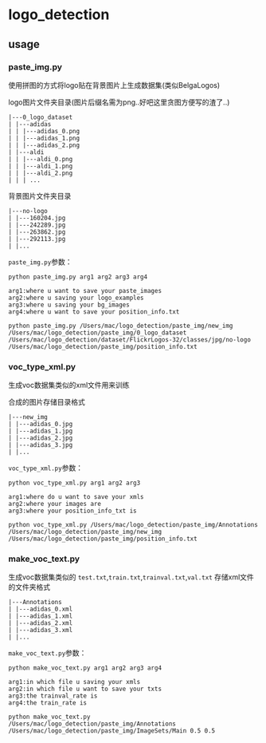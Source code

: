 # logo_detection
## usage
### paste_img.py
使用拼图的方式将logo贴在背景图片上生成数据集(类似BelgaLogos)

logo图片文件夹目录(图片后缀名需为png..好吧这里贪图方便写的渣了..)
```
|---0_logo_dataset
| |---adidas
| | |---adidas_0.png
| | |---adidas_1.png
| | |---adidas_2.png
| |---aldi
| | |---aldi_0.png
| | |---aldi_1.png
| | |---aldi_2.png
| | | ...
```
背景图片文件夹目录
```
|---no-logo
| |---160204.jpg
| |---242289.jpg
| |---263862.jpg
| |---292113.jpg
| |...
```

```paste_img.py```参数：
```
python paste_img.py arg1 arg2 arg3 arg4

arg1:where u want to save your paste_images
arg2:where u saving your logo_examples
arg3:where u saving your bg_images
arg4:where u want to save your position_info.txt

python paste_img.py /Users/mac/logo_detection/paste_img/new_img /Users/mac/logo_detection/paste_img/0_logo_dataset /Users/mac/logo_detection/dataset/FlickrLogos-32/classes/jpg/no-logo /Users/mac/logo_detection/paste_img/position_info.txt
```

### voc_type_xml.py
生成voc数据集类似的xml文件用来训练

合成的图片存储目录格式
```
|---new_img
| |---adidas_0.jpg
| |---adidas_1.jpg
| |---adidas_2.jpg
| |---adidas_3.jpg
| |...
```
```voc_type_xml.py```参数：
```
python voc_type_xml.py arg1 arg2 arg3

arg1:where do u want to save your xmls
arg2:where your images are
arg3:where your position_info_txt is

python voc_type_xml.py /Users/mac/logo_detection/paste_img/Annotations /Users/mac/logo_detection/paste_img/new_img /Users/mac/logo_detection/paste_img/position_info.txt
```
### make_voc_text.py
生成voc数据集类似的
```test.txt```,```train.txt```,```trainval.txt```,```val.txt```
存储xml文件的文件夹格式
```
|---Annotations
| |---adidas_0.xml
| |---adidas_1.xml
| |---adidas_2.xml
| |---adidas_3.xml
| |...
```
```make_voc_text.py```参数：
```
python make_voc_text.py arg1 arg2 arg3 arg4

arg1:in which file u saving your xmls
arg2:in which file u want to save your txts
arg3:the trainval_rate is
arg4:the train_rate is

python make_voc_text.py /Users/mac/logo_detection/paste_img/Annotations /Users/mac/logo_detection/paste_img/ImageSets/Main 0.5 0.5
```